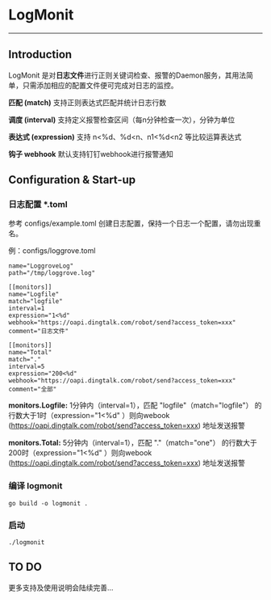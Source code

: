 # LogMonit
***

## Introduction
LogMonit 是对**日志文件**进行正则关键词检查、报警的Daemon服务，其用法简单，只需添加相应的配置文件便可完成对日志的监控。

**匹配 (match)** 支持正则表达式匹配并统计日志行数

**调度 (interval)** 支持定义报警检查区间（每n分钟检查一次），分钟为单位

**表达式 (expression)** 支持 n<%d、%d<n、n1<%d<n2 等比较运算表达式

**钩子 webhook**	默认支持钉钉webhook进行报警通知


## Configuration & Start-up
### 日志配置 *.toml
参考 configs/example.toml 创建日志配置，保持一个日志一个配置，请勿出现重名。

例：configs/loggrove.toml
	
	name="LoggroveLog"
	path="/tmp/loggrove.log"
	
	[[monitors]]
	name="Logfile"
	match="logfile"
	interval=1
	expression="1<%d"
	webhook="https://oapi.dingtalk.com/robot/send?access_token=xxx"
	comment="日志文件"
	
	[[monitors]]
	name="Total"
	match="."
	interval=5
	expression="200<%d"
	webhook="https://oapi.dingtalk.com/robot/send?access_token=xxx"
	comment="全部"
	
**monitors.Logfile:** 1分钟内（interval=1），匹配 "logfile"（match="logfile"） 的行数大于1时（expression="1<%d" ）则向webook (https://oapi.dingtalk.com/robot/send?access_token=xxx) 地址发送报警

**monitors.Total:** 5分钟内（interval=1），匹配 "."（match="one"） 的行数大于200时（expression="1<%d" ）则向webook (https://oapi.dingtalk.com/robot/send?access_token=xxx) 地址发送报警

### 编译 logmonit 
	go build -o logmonit .
	
### 启动 
	./logmonit 
	
## TO DO
		
更多支持及使用说明会陆续完善...